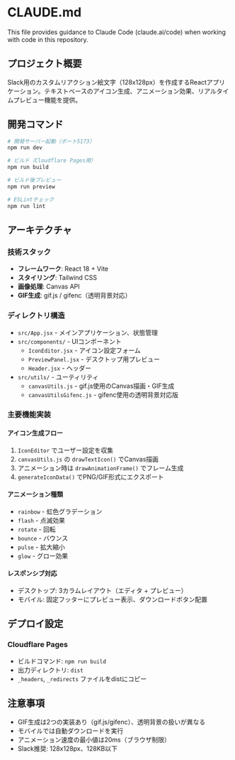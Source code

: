 # CLAUDE.md

This file provides guidance to Claude Code (claude.ai/code) when working with code in this repository.

## プロジェクト概要

Slack用のカスタムリアクション絵文字（128x128px）を作成するReactアプリケーション。テキストベースのアイコン生成、アニメーション効果、リアルタイムプレビュー機能を提供。

## 開発コマンド

```bash
# 開発サーバー起動（ポート5173）
npm run dev

# ビルド（Cloudflare Pages用）
npm run build

# ビルド後プレビュー
npm run preview

# ESLintチェック
npm run lint
```

## アーキテクチャ

### 技術スタック
- **フレームワーク**: React 18 + Vite
- **スタイリング**: Tailwind CSS
- **画像処理**: Canvas API
- **GIF生成**: gif.js / gifenc（透明背景対応）

### ディレクトリ構造
- `src/App.jsx` - メインアプリケーション、状態管理
- `src/components/` - UIコンポーネント
  - `IconEditor.jsx` - アイコン設定フォーム
  - `PreviewPanel.jsx` - デスクトップ用プレビュー
  - `Header.jsx` - ヘッダー
- `src/utils/` - ユーティリティ
  - `canvasUtils.js` - gif.js使用のCanvas描画・GIF生成
  - `canvasUtilsGifenc.js` - gifenc使用の透明背景対応版

### 主要機能実装

#### アイコン生成フロー
1. `IconEditor` でユーザー設定を収集
2. `canvasUtils.js` の `drawTextIcon()` でCanvas描画
3. アニメーション時は `drawAnimationFrame()` でフレーム生成
4. `generateIconData()` でPNG/GIF形式にエクスポート

#### アニメーション種類
- `rainbow` - 虹色グラデーション
- `flash` - 点滅効果
- `rotate` - 回転
- `bounce` - バウンス
- `pulse` - 拡大縮小
- `glow` - グロー効果

#### レスポンシブ対応
- デスクトップ: 3カラムレイアウト（エディタ + プレビュー）
- モバイル: 固定フッターにプレビュー表示、ダウンロードボタン配置

## デプロイ設定

### Cloudflare Pages
- ビルドコマンド: `npm run build`
- 出力ディレクトリ: `dist`
- `_headers`, `_redirects` ファイルをdistにコピー

## 注意事項

- GIF生成は2つの実装あり（gif.js/gifenc）、透明背景の扱いが異なる
- モバイルでは自動ダウンロードを実行
- アニメーション速度の最小値は20ms（ブラウザ制限）
- Slack推奨: 128x128px、128KB以下